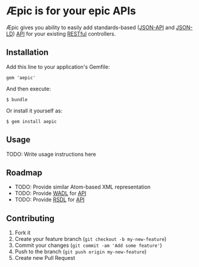 # Æpic is for your epic APIs

Æpic gives you ability to easily add standards-based ([JSON-API][] and [JSON-LD][]) [API][] for
your existing [RESTful][REST] controllers.

## Installation

Add this line to your application's Gemfile:

    gem 'aepic'

And then execute:

    $ bundle

Or install it yourself as:

    $ gem install aepic

## Usage

TODO: Write usage instructions here

## Roadmap

* TODO: Provide similar Atom-based XML representation
* TODO: Provide [WADL][] for [API][]
* TODO: Provide [RSDL][] for [API][]

## Contributing

1. Fork it
2. Create your feature branch (`git checkout -b my-new-feature`)
3. Commit your changes (`git commit -am 'Add some feature'`)
4. Push to the branch (`git push origin my-new-feature`)
5. Create new Pull Request

[JSON-API]: http://jsonapi.org/
[JSON-LD]: http://json-ld.org/
[REST]: http://en.wikipedia.org/wiki/Representational_state_transfer
[API]: http://en.wikipedia.org/wiki/Application_programming_interface
[WADL]: http://en.wikipedia.org/wiki/WADL
[RSDL]: http://en.wikipedia.org/wiki/RSDL
